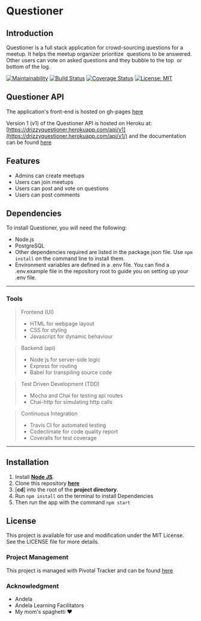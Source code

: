 # ﻿Questioner

## Introduction
Questioner is a full stack application for crowd-sourcing questions for a meetup. ​It helps the meetup organizer prioritize  questions to be answered. Other users can vote on asked questions and they bubble to the top  or bottom of the log.

[![Maintainability](https://api.codeclimate.com/v1/badges/44d33e84bea8951b1f81/maintainability)](https://codeclimate.com/github/TheDrizzyWay/Questioner/maintainability) [![Build Status](https://travis-ci.org/TheDrizzyWay/Questioner.svg?branch=develop)](https://travis-ci.org/TheDrizzyWay/Questioner) [![Coverage Status](https://coveralls.io/repos/github/TheDrizzyWay/Questioner/badge.svg?branch=develop)](https://coveralls.io/github/TheDrizzyWay/Questioner?branch=develop) [![License:   MIT](https://img.shields.io/badge/License-MIT-yellow.svg)](https://opensource.org/licenses/MIT)

## Questioner API

The application's front-end is hosted on gh-pages [here](https://thedrizzyway.github.io/Questioner/UI)

Version 1 (v1) of the Questioner API is hosted on Heroku at: [https://drizzyquestioner.herokuapp.com/api/v1](https://drizzyquestioner.herokuapp.com/api/v1/) and the documentation can be found [here](https://drizzyquestioner.herokuapp.com/docs)

## Features

- Admins can create meetups
- Users can join meetups
- Users can post and vote on questions
- Users can post comments

## Dependencies

To install Questioner, you will need the following:
- Node.js
- PostgreSQL
- Other dependencies required are listed in the package.json file. Use `npm install` on the command line to install them.
- Environment variables are defined in a .env file. You can find a .env.example file in the repository root to guide you on setting up your .env file.

***
### Tools

> Frontend (UI)
> - HTML for webpage layout
> - CSS for styling
> - Javascript for dynamic behaviour

> Backend (api)
> - Node js for server-side logic
> - Express for routing
> - Babel for transpiling source code

> Test Driven Development (TDD)
> - Mocha and Chai for testing api routes
> - Chai-http for simulating http calls

> Continuous Integration
> - Travis CI for automated testing
> - Codeclimate for code quality report
> - Coveralls for test coverage

***

## Installation
1. Install [**Node JS**](https://nodejs.org/en/).
2. Clone this repository [**here**](https://github.com/TheDrizzyWay/Questioner.git)
3. [**cd**] into the root of the **project directory**.
4. Run `npm install` on the terminal to install Dependencies
5. Then run the app with the command `npm start`

## License

This project is available for use and modification under the MIT License. See the LICENSE file for more details.

### Project Management
This project is managed with Pivotal Tracker and can be found [here](https://www.pivotaltracker.com/n/projects/2232521)

### Acknowledgment
- Andela
- Andela Learning Facilitators
- My mom's spaghetti :heart:
